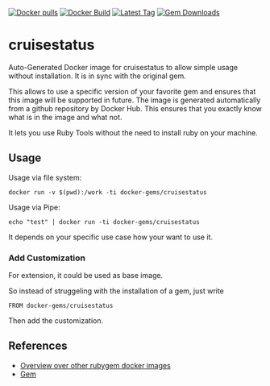 [![Docker pulls](https://img.shields.io/docker/pulls/rubygem/cruisestatus.svg)](https://hub.docker.com/r/rubygem/cruisestatus/)
[![Docker Build](https://img.shields.io/docker/automated/rubygem/cruisestatus.svg)](https://hub.docker.com/r/rubygem/cruisestatus/)
[![Latest Tag](https://img.shields.io/github/tag/docker-rubygem/cruisestatus.svg)](https://hub.docker.com/r/rubygem/cruisestatus/)
[![Gem Downloads](https://img.shields.io/gem/dt/cruisestatus.svg)](https://rubygems.org/gems/cruisestatus/)
# cruisestatus

Auto-Generated Docker image for cruisestatus to allow simple usage without installation.
It is in sync with the original gem.

This allows to use a specific version of your favorite gem and ensures that this image will be supported in future.
The image is generated automatically from a github repository by Docker Hub.
This ensures that you exactly know what is in the image and what not.

It lets you use Ruby Tools without the need to install ruby on your machine.

## Usage

Usage via file system:

`docker run -v $(pwd):/work -ti docker-gems/cruisestatus`

Usage via Pipe:

`echo "test" | docker run -ti docker-gems/cruisestatus`

It depends on your specific use case how your want to use it.

### Add Customization

For extension, it could be used as base image.

So instead of struggeling with the installation of a gem, just write

`FROM docker-gems/cruisestatus`

Then add the customization.

## References

 - [Overview over other rubygem docker images](https://github.com/thinkbot/docker-rubygem)
 - [Gem](https://rubygems.org/gems/cruisestatus/)
